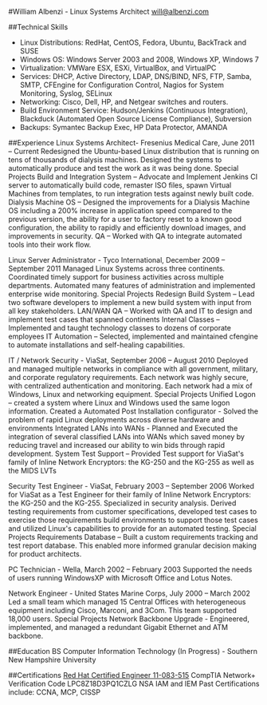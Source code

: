 #William Albenzi - Linux Systems Architect
<will@albenzi.com>

##Technical Skills
+ Linux Distributions: RedHat, CentOS, Fedora, Ubuntu, BackTrack and SUSE
+ Windows OS: Windows Server 2003 and 2008, Windows XP, Windows 7
+ Virtualization: VMWare ESX, ESXi, VirtualBox, and VirtualPC
+ Services: DHCP, Active Directory, LDAP, DNS/BIND, NFS, FTP, Samba, SMTP, CFEngine for Configuration Control, Nagios for System Monitoring, Syslog, SELinux
+ Networking: Cisco, Dell, HP, and Netgear switches and routers.
+ Build Environment Service: Hudson/Jenkins (Continuous Integration), Blackduck (Automated Open Source License Compliance), Subversion
+ Backups: Symantec Backup Exec, HP Data Protector, AMANDA

##Experience
Linux Systems Architect- Fresenius Medical Care, June 2011 – Current
Redesigned the Ubuntu-based Linux distribution that is running on tens of thousands of dialysis machines. Designed the systems to automatically produce and test the work as it was being done.
Special Projects
Build and Integration System – Advocate and Implement Jenkins CI server to automatically build code, remaster ISO files, spawn Virtual Machines from templates, to run integration tests against newly built code.
Dialysis Machine OS – Designed the improvements for a Dialysis Machine OS including a 200% increase in application speed compared to the previous version, the ability for a user to factory reset to a known good configuration, the ability to rapidly and efficiently download images, and improvements in security.
QA – Worked with QA to integrate automated tools into their work flow.

Linux Server Administrator - Tyco International, December 2009 – September 2011
Managed Linux Systems across three continents. Coordinated timely support for business activities across multiple departments. Automated many features of administration and implemented enterprise wide monitoring.
Special Projects
Redesign Build System – Lead two software developers to implement a new build system with input from all key stakeholders.
LAN/WAN QA – Worked with QA and IT to design and implement test cases that spanned continents
Internal Classes – Implemented and taught technology classes to dozens of corporate employees
IT Automation – Selected, implemented and maintained cfengine to automate installations and self-healing capabilities.

IT / Network Security - ViaSat, September 2006 – August 2010
Deployed and managed multiple networks in compliance with all government, military, and corporate regulatory requirements. Each network was highly secure, with centralized authentication and monitoring. Each network had a mix of Windows, Linux and networking equipment.
Special Projects
Unified Logon – created a system where Linux and Windows used the same logon information.
Created a Automated Post Installation configurator - Solved the problem of rapid Linux deployments across diverse hardware and environments
Integrated LANs into WANs - Planned and Executed the integration of several classified LANs into WANs which saved money by reducing travel and increased our ability to win bids through rapid development.
System Test Support – Provided Test support for ViaSat's family of Inline Network Encryptors: the KG-250 and the KG-255 as well as the MIDS LVTs

Security Test Engineer - ViaSat, February 2003 – September 2006
Worked for ViaSat as a Test Engineer for their family of Inline Network Encryptors: the KG-250 and the KG-255. Specialized in security analysis. Derived testing requirements from customer specifications, developed test cases to exercise those requirements build environments to support those test cases and utilized Linux's capabilities to provide for an automated testing.
Special Projects
Requirements Database – Built a custom requirements tracking and test report database. This enabled more informed granular decision making for product architects.

PC Technician - Wella, March 2002 – February 2003
Supported the needs of users running WindowsXP with Microsoft Office and Lotus Notes.

Network Engineer - United States Marine Corps, July 2000 – March 2002
Led a small team which managed 15 Central Offices with heterogeneous equipment including Cisco, Marconi, and 3Com. This team supported 18,000 users.
Special Projects
Network Backbone Upgrade - Engineered, implemented, and managed a redundant Gigabit Ethernet and ATM backbone.

##Education
BS Computer Information Technology (In Progress) - Southern New Hampshire University

##Certifications
[Red Hat Certified Engineer 11-083-515](https://www.redhat.com/wapps/training/certification/verify.html?certNumber=111-083-515)
CompTIA Network+ Verification Code LPC8Z18D3PQ1CZLG
NSA IAM and IEM
Past Certifications include: CCNA, MCP, CISSP

